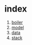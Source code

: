 # index
1. [boiler](./boiler.md)
2. [model](./model.md)
3. [data](./data.md)
4. [stack](./stack.md)
